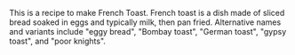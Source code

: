 This is a recipe to make French Toast. 
French toast is a dish made of sliced bread soaked in eggs and typically milk, then pan fried.
Alternative names and variants include "eggy bread", "Bombay toast", "German toast", "gypsy toast", and "poor knights".